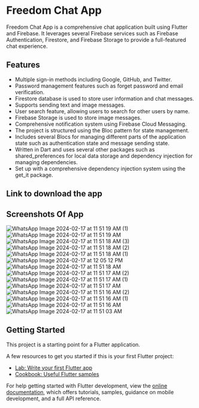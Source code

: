 # Freedom Chat App

Freedom Chat App is a comprehensive chat application built using Flutter and Firebase. It leverages several Firebase services such as Firebase Authentication, Firestore, and Firebase Storage to provide a full-featured chat experience.

## Features

- Multiple sign-in methods including Google, GitHub, and Twitter.
- Password management features such as forget password and email verification.
- Firestore database is used to store user information and chat messages.
- Supports sending text and image messages.
- User search feature, allowing users to search for other users by name.
- Firebase Storage is used to store image messages.
- Comprehensive notification system using Firebase Cloud Messaging.
- The project is structured using the Bloc pattern for state management.
- Includes several Blocs for managing different parts of the application state such as authentication state and message sending state.
- Written in Dart and uses several other packages such as shared_preferences for local data storage and dependency injection for managing dependencies.
- Set up with a comprehensive dependency injection system using the get_it package.


## Link to download the app 


## Screenshots Of App
![WhatsApp Image 2024-02-17 at 11 51 19 AM (1)](https://github.com/MarawanAbed/Freedom-chat-app/assets/73714493/fb313394-01bd-452d-b39d-943a8cf6716b)
![WhatsApp Image 2024-02-17 at 11 51 19 AM](https://github.com/MarawanAbed/Freedom-chat-app/assets/73714493/13e597b4-b6f9-4df7-b1d5-aa34fdf5af12)
![WhatsApp Image 2024-02-17 at 11 51 18 AM (3)](https://github.com/MarawanAbed/Freedom-chat-app/assets/73714493/d9c6206d-2156-4545-8ea9-f3c9a9172636)
![WhatsApp Image 2024-02-17 at 11 51 18 AM (2)](https://github.com/MarawanAbed/Freedom-chat-app/assets/73714493/2b9ffe85-4059-4701-85e1-9b98e59d7cd0)
![WhatsApp Image 2024-02-17 at 11 51 18 AM (1)](https://github.com/MarawanAbed/Freedom-chat-app/assets/73714493/fed6cecb-fe93-4b85-8db3-7765dbca3c88)
![WhatsApp Image 2024-02-17 at 12 05 12 PM](https://github.com/MarawanAbed/Freedom-chat-app/assets/73714493/667a4e34-66e4-427b-ad8e-e6144647a965)
![WhatsApp Image 2024-02-17 at 11 51 18 AM](https://github.com/MarawanAbed/Freedom-chat-app/assets/73714493/02837618-f8f0-4f1b-be52-a82ed510d89c)
![WhatsApp Image 2024-02-17 at 11 51 17 AM (2)](https://github.com/MarawanAbed/Freedom-chat-app/assets/73714493/eb77f08f-f995-4bc3-957c-95ce36a69f66)
![WhatsApp Image 2024-02-17 at 11 51 17 AM (1)](https://github.com/MarawanAbed/Freedom-chat-app/assets/73714493/c40fcbb6-abad-403b-8f4e-bcc59e1c81a6)
![WhatsApp Image 2024-02-17 at 11 51 17 AM](https://github.com/MarawanAbed/Freedom-chat-app/assets/73714493/8280863d-3ce0-4950-a0c8-f90b2e5d8326)
![WhatsApp Image 2024-02-17 at 11 51 16 AM (2)](https://github.com/MarawanAbed/Freedom-chat-app/assets/73714493/df3c9c22-c5e5-46f0-af98-6bea0df57342)
![WhatsApp Image 2024-02-17 at 11 51 16 AM (1)](https://github.com/MarawanAbed/Freedom-chat-app/assets/73714493/bdf09a1e-a327-4247-9307-8b79b48a4a6b)
![WhatsApp Image 2024-02-17 at 11 51 16 AM](https://github.com/MarawanAbed/Freedom-chat-app/assets/73714493/5bdfa8f8-0efb-4264-a8f6-1cff9c9f0382)
![WhatsApp Image 2024-02-17 at 11 51 03 AM](https://github.com/MarawanAbed/Freedom-chat-app/assets/73714493/50d9f51e-8c4e-4f82-8af7-e3832cd75217)

## Getting Started

This project is a starting point for a Flutter application.

A few resources to get you started if this is your first Flutter project:

- [Lab: Write your first Flutter app](https://docs.flutter.dev/get-started/codelab)
- [Cookbook: Useful Flutter samples](https://docs.flutter.dev/cookbook)

For help getting started with Flutter development, view the
[online documentation](https://docs.flutter.dev/), which offers tutorials,
samples, guidance on mobile development, and a full API reference.


            
